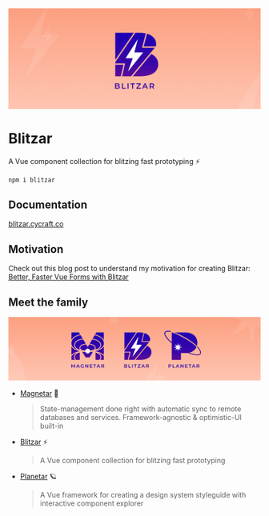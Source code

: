 ![hero](media/blitzar-hero.png?raw=true)

# Blitzar

A Vue component collection for blitzing fast prototyping ⚡

```sh
npm i blitzar
```

## Documentation

[blitzar.cycraft.co](https://blitzar.cycraft.co)

## Motivation

Check out this blog post to understand my motivation for creating Blitzar:
[Better, Faster Vue Forms with Blitzar](https://lucaban.medium.com/better-faster-vue-forms-with-blitzar-a0d71258a3bb)

## Meet the family

![](media/familar-hero.png?raw=true)

- [Magnetar](https://github.com/cycraft/magnetar) 🌟
  > State-management done right with automatic sync to remote databases and services. Framework-agnostic & optimistic-UI built-in
- [Blitzar](https://github.com/cycraft/blitzar) ⚡️
  > A Vue component collection for blitzing fast prototyping
- [Planetar](https://github.com/cycraft/planetar) 🪐
  > A Vue framework for creating a design system styleguide with interactive component explorer
